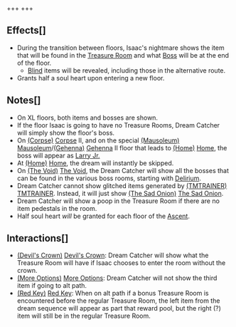 +++
+++

Effects[]
---------


* During the transition between floors, Isaac's nightmare shows the item that will be found in the [Treasure Room](/wiki/Treasure_Room "Treasure Room") and what [Boss](/wiki/Boss "Boss") will be at the end of the floor.
	+ [Blind](/wiki/Curse_of_the_Blind "Curse of the Blind") items will be revealed, including those in the alternative route.
* Grants half a soul heart upon entering a new floor.


Notes[]
-------


* On XL floors, both items and bosses are shown.
* If the floor Isaac is going to have no Treasure Rooms, Dream Catcher will simply show the floor's boss.
* On [(Corpse)](/wiki/Corpse "Corpse") [Corpse](/wiki/Corpse "Corpse") II, and on the special [(Mausoleum)](/wiki/Mausoleum "Mausoleum") [Mausoleum](/wiki/Mausoleum "Mausoleum")/[(Gehenna)](/wiki/Gehenna "Gehenna") [Gehenna](/wiki/Gehenna "Gehenna") II floor that leads to [(Home)](/wiki/Home "Home") [Home](/wiki/Home "Home"), the boss will appear as [Larry Jr.](/wiki/Larry_Jr. "Larry Jr.")
* At [(Home)](/wiki/Home "Home") [Home](/wiki/Home "Home"), the dream will instantly be skipped.
* On [(The Void)](/wiki/The_Void "The Void") [The Void](/wiki/The_Void "The Void"), the Dream Catcher will show all the bosses that can be found in the various boss rooms, starting with [Delirium](/wiki/Delirium "Delirium").
* Dream Catcher cannot show glitched items generated by [(TMTRAINER)](/wiki/TMTRAINER "TMTRAINER") [TMTRAINER](/wiki/TMTRAINER "TMTRAINER"). Instead, it will just show [(The Sad Onion)](/wiki/The_Sad_Onion "The Sad Onion") [The Sad Onion](/wiki/The_Sad_Onion "The Sad Onion").
* Dream Catcher will show a poop in the Treasure Room if there are no item pedestals in the room.
* Half soul heart *will* be granted for each floor of the [Ascent](/wiki/Dad%27s_Note "Dad's Note").


Interactions[]
--------------


* [(Devil's Crown)](/wiki/Devil%27s_Crown "Devil's Crown") [Devil's Crown](/wiki/Devil%27s_Crown "Devil's Crown"): Dream Catcher will show what the Treasure Room will have if Isaac chooses to enter the room without the crown.
* [(More Options)](/wiki/More_Options "More Options") [More Options](/wiki/More_Options "More Options"): Dream Catcher will not show the third item if going to alt path.
* [(Red Key)](/wiki/Red_Key "Red Key") [Red Key](/wiki/Red_Key "Red Key"): When on alt path if a bonus Treasure Room is encountered before the regular Treasure Room, the left item from the dream sequence will appear as part that reward pool, but the right (?) item will still be in the regular Treasure Room.



